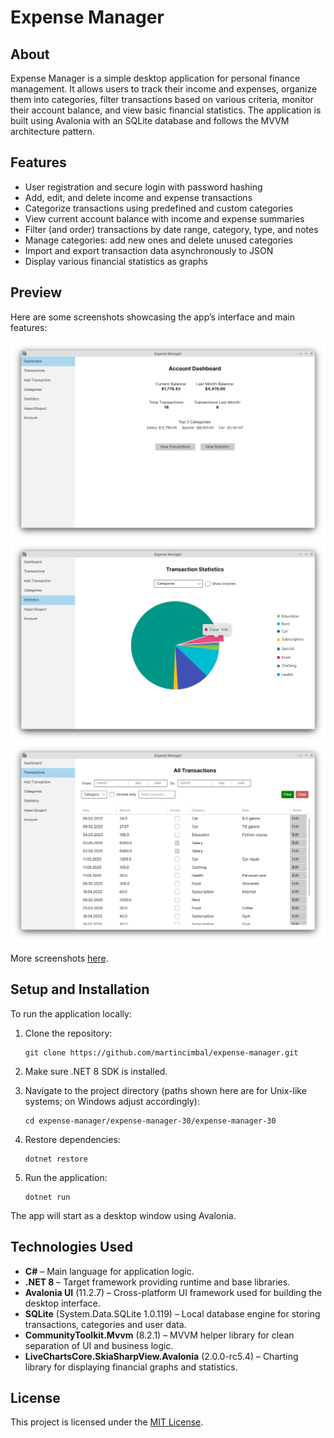# Expense Manager

## About

Expense Manager is a simple desktop application for personal finance management. It allows users to track their income and expenses, organize them into categories, filter transactions based on various criteria, monitor their account balance, and view basic financial statistics. The application is built using Avalonia with an SQLite database and follows the MVVM architecture pattern.

## Features

- User registration and secure login with password hashing
- Add, edit, and delete income and expense transactions
- Categorize transactions using predefined and custom categories
- View current account balance with income and expense summaries
- Filter (and order) transactions by date range, category, type, and notes
- Manage categories: add new ones and delete unused categories
- Import and export transaction data asynchronously to JSON
- Display various financial statistics as graphs

## Preview

Here are some screenshots showcasing the app’s interface and main features:

![Dashboard](screenshots/Dashboard.png)
![Diagram Categories](screenshots/DiagramCategories.png)
![All Transactions](screenshots/AllTransactions.png)

More screenshots [here](screenshots).

## Setup and Installation

To run the application locally:

1. Clone the repository:
    ```
    git clone https://github.com/martincimbal/expense-manager.git
    ```
2. Make sure .NET 8 SDK is installed.

3. Navigate to the project directory (paths shown here are for Unix-like systems; on Windows adjust accordingly):
    ```
    cd expense-manager/expense-manager-30/expense-manager-30
    ```

4. Restore dependencies:
    ```
    dotnet restore
    ```

5. Run the application:
    ```
    dotnet run
    ```

The app will start as a desktop window using Avalonia.

## Technologies Used


- **C#** – Main language for application logic.
- **.NET 8** – Target framework providing runtime and base libraries.
- **Avalonia UI** (11.2.7) – Cross-platform UI framework used for building the desktop interface.
- **SQLite** (System.Data.SQLite 1.0.119) – Local database engine for storing transactions, categories and user data.
- **CommunityToolkit.Mvvm** (8.2.1) – MVVM helper library for clean separation of UI and business logic.
- **LiveChartsCore.SkiaSharpView.Avalonia** (2.0.0-rc5.4) – Charting library for displaying financial graphs and statistics.

## License

This project is licensed under the [MIT License](LICENSE.md).